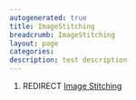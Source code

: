 ```yaml
---
autogenerated: true
title: ImageStitching
breadcrumb: ImageStitching
layout: page
categories: 
description: test description
---
```


1.  REDIRECT [Image Stitching](Image_Stitching )
